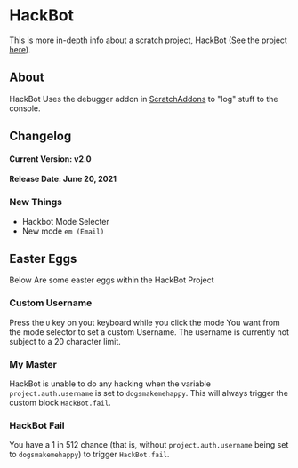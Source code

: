 # HackBot
This is more in-depth info about a scratch project, HackBot (See the project [here](https://scratch.mit.edu/projects/544812614/)). 

## About
HackBot Uses the debugger addon in [ScratchAddons](https://github.com/scratchaddons/) to "log" stuff to the console.

## Changelog
#### Current Version: v2.0
#### Release Date: June 20, 2021
### New Things

- Hackbot Mode Selecter
- New mode `em (Email)`

## Easter Eggs
Below Are some easter eggs within the HackBot Project
### Custom Username
Press the `U` key on yout keyboard while you click the mode You want from the mode selector to set a custom Username. The username is currently not subject to a 20 character limit. 
### My Master
HackBot is unable to do any hacking when the variable `project.auth.username` is set to `dogsmakemehappy`. This will always trigger the custom block `HackBot.fail`.
### HackBot Fail
You have a 1 in 512 chance (that is, without `project.auth.username` being set to `dogsmakemehappy`) to trigger `HackBot.fail`.
